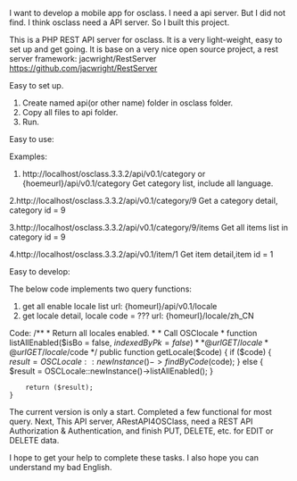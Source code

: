 ﻿I want to develop a mobile app for osclass. I need a api server. But I did not find. 
I think osclass need a API server. So I built this project.

This is a  PHP REST API server for osclass. It is a very light-weight, easy to set up and get going. 
It is base on a very nice open source project, a rest server framework: jacwright/RestServer
https://github.com/jacwright/RestServer

Easy to set up.

1. Create named api(or other name) folder in osclass folder.
2. Copy all files to api folder.
3. Run.

Easy to use:

Examples:

1. http://localhost/osclass.3.3.2/api/v0.1/category or {hoemeurl}/api/v0.1/category 
	Get category list, include all language.
	
2.http://localhost/osclass.3.3.2/api/v0.1/category/9
	Get a category detail, category id = 9 
	
3.http://localhost/osclass.3.3.2/api/v0.1/category/9/items
	Get all items list in category id = 9
	
4.http://localhost/osclass.3.3.2/api/v0.1/item/1
	Get item detail,item id = 1
	
Easy to develop:

The below code implements two query functions:
1. get all enable locale list
	url: {homeurl}/api/v0.1/locale
2. get locale detail, locale code = ??? 
	url: {homeurl}/locale/zh_CN

Code:
    /**
     * Return all locales enabled.
     * 
     * Call OSClocale
     * function listAllEnabled($isBo = false, $indexedByPk = false)
     * 
     * @url GET /locale
     * @url GET /locale/$code
     */
    public function getLocale($code) {
        if ($code) {
            $result = OSCLocale::newInstance()->findByCode($code);
        } else {
            $result = OSCLocale::newInstance()->listAllEnabled();
        }

        return ($result);
    }
	
The current version is only a start. Completed a few functional for most query.
Next, This API server, ARestAPI4OSClass, need a REST API Authorization & Authentication, and finish PUT, DELETE, etc. for EDIT or DELETE data.

I hope to get your help to complete these tasks. I also hope you can understand my bad English.

 


